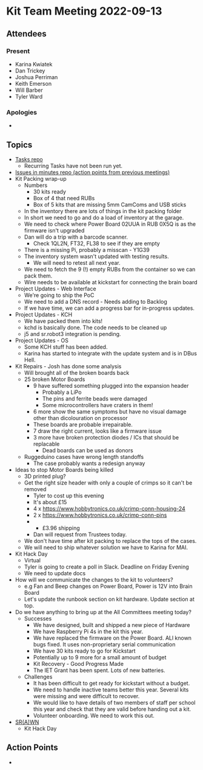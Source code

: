 # Kit Team Meeting 2022-09-13

## Attendees

### Present

- Karina Kwiatek
- Dan Trickey
- Joshua Perriman
- Keith Emerson
- Will Barber
- Tyler Ward

### Apologies

-

## Topics

- [Tasks repo](https://github.com/srobo/tasks/issues?q=is%3Aopen+is%3Aissue+label%3A%22A%3A+Kit%22%2C%22A%3A+Team+Kits%22)
    - Recurring Tasks have not been run yet.
- [Issues in minutes repo (action points from previous meetings)](https://github.com/srobo/kit-team-minutes/issues)
- Kit Packing wrap-up
    - Numbers
        - 30 kits ready
        - Box of 4 that need RUBs
        - Box of 5 kits that are missing 5mm CamComs and USB sticks
    - In the inventory there are lots of things in the kit packing folder
    - In short we need to go and do a load of inventory at the garage.
    - We need to check where Power Board 02UUA in RUB 0X5Q is as the firmware isn't upgraded
    - Dan will do a trip with a barcode scanner.
        - Check 1QL2N, FT32, FL38 to see if they are empty
    - There is a missing Pi, probably a misscan - Y1G39
    - The inventory system wasn't updated with testing results.
        - We will need to retest all next year. 
    - We need to fetch the 9 (!) empty RUBs from the container so we can pack them.
    - Wire needs to be available at kickstart for connecting the brain board
- Project Updates - Web Interface
    - We're going to ship the PoC
    - We need to add a DNS record - Needs adding to Backlog
    - If we have time, we can add a progress bar for in-progress updates.
- Project Updates - KCH
    - We have packed them into kits!
    - kchd is basically done. The code needs to be cleaned up
    - j5 and sr.robot3 integration is pending.
- Project Updates - OS
    - Some KCH stuff has been added.
    - Karina has started to integrate with the update system and is in DBus Hell.
- Kit Repairs - Josh has done some analysis
    - Will brought all of the broken boards back
    - 25 broken Motor Boards
        - 9 have suffered something plugged into the expansion header
            - Probably a LiPo
            - The pins and ferrite beads were damaged
            - Some microcontrollers have craters in them!
        - 6 more show the same symptoms but have no visual damage other than dicolouration on processor
        - These boards are probable irrepairable.
        - 7 draw the right current, looks like a firmware issue
        - 3 more have broken protection diodes / ICs that should be replacable
            - Dead boards can be used as donors
    - Ruggeduino cases have wrong length standoffs
        - The case probably wants a redesign anyway
- Ideas to stop Motor Boards being killed
    - 3D printed plug?
    - Get the right size header with only a couple of crimps so it can't be removed
        - Tyler to cost up this evening
        - It's about £15
        - 4 x https://www.hobbytronics.co.uk/crimp-conn-housing-24
        - 2 x https://www.hobbytronics.co.uk/crimp-conn-pins
        - + £3.96 shipping
        - Dan will request from Trustees today.
    - We don't have time after kit packing to replace the tops of the cases.
    - We will need to ship whatever solution we have to Karina for MAI.
- Kit Hack Day
    - Virtual
    - Tyler is going to create a poll in Slack. Deadline on Friday Evening
    - We need to update docs
- How will we communicate the changes to the kit to volunteers?
    - e.g Fan and Beep changes on Power Board, Power is 12V into Brain Board
    - Let's update the runbook section on kit hardware. Update section at top.
- Do we have anything to bring up at the All Committees meeting today?
    - Successes
        - We have designed, built and shipped a new piece of Hardware
        - We have Raspberry Pi 4s in the kit this year.
        - We have replaced the firmware on the Power Board. ALl known bugs fixed. It uses non-proprietary serial communication
        - We have 30 kits ready to go for Kickstart
        - Potentially up to 9 more for a small amount of budget
        - Kit Recovery - Good Progress Made
        - The IET Grant has been spent. Lots of new batteries.
    - Challenges
        - It has been difficult to get ready for kickstart without a budget.
        - We need to handle inactive teams better this year. Several kits were missing and were difficult to recover.
        - We would like to have details of two members of staff per school this year and check that they are valid before handing out a kit.
        - Volunteer onboarding. We need to work this out.
- [SR(A)WN](https://github.com/srobo/srawn/issues)
    - Kit Hack Day


## Action Points

-




